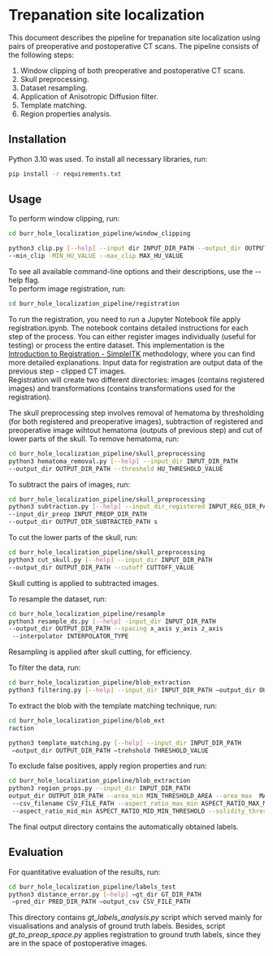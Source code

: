 # Trepanation site localization

This document describes the pipeline for trepanation site localization using pairs of preoperative and postoperative CT scans. The pipeline consists of the following steps:
1. Window clipping of both preoperative and postoperative CT scans.
2. Skull preprocessing.
3. Dataset resampling.
4. Application of Anisotropic Diffusion filter.
5. Template matching.
6. Region properties analysis. 

## Installation

Python 3.10 was used.
To install all necessary libraries, run:

```bash
pip install -r requirements.txt
```

## Usage

To perform window clipping, run:
```bash
cd burr_hole_localization_pipeline/window_clipping

python3 clip.py [--help] --input dir INPUT_DIR_PATH --output_dir OUTPUT_DIR _PATH   
--min_clip -MIN_HU_VALUE --max_clip MAX_HU_VALUE
```
To see all available command-line options and their descriptions, use the --help flag.  
To perform image registration, run:
```bash
cd burr_hole_localization_pipeline/registration
```
To run the registration, you need to run a Jupyter Notebook file apply registration.ipynb.
The notebook contains detailed instructions for each step of the process. You
can either register images individually (useful for testing) or process the entire
dataset. This implementation is the [Introduction to Registration - SimpleITK](https://insightsoftwareconsortium.github.io/SimpleITK-Notebooks/Python_html/60_Registration_Introduction.html)
 methodology, where you can find more detailed explanations. 
Input data for registration are output data of the previous step - clipped CT images.  
Registration will create two different directories: images (contains registered images) and transformations (contains transformations used for the registration).

The skull preprocessing step involves removal of hematoma by thresholding (for both registered and preoperative images), subtraction of registered and preoperative image wihtout  hematoma (outputs of previous step) and cut of lower parts of the skull. To remove hematoma, run:
```bash
cd burr_hole_localization_pipeline/skull_preprocessing
python3 hematoma_removal.py [--help] --input_dir INPUT_DIR_PATH 
--output_dir OUTPUT_DIR_PATH --threshold HU_THRESHOLD_VALUE
```
To subtract the pairs of images, run:
```bash
cd burr_hole_localization_pipeline/skull_preprocessing
python3 subtraction.py [--help] --input_dir_registered INPUT_REG_DIR_PATH 
--input_dir_preop INPUT_PREOP_DIR_PATH 
--output_dir OUTPUT_DIR_SUBTRACTED_PATH s
```
To cut the lower parts of the skull, run:
```bash
cd burr_hole_localization_pipeline/skull_preprocessing
python3 cut_skull.py [--help] --input_dir INPUT_DIR_PATH 
--output_dir OUTPUT_DIR_PATH --cutoff CUTTOFF_VALUE
```
Skull cutting is applied to subtracted images.

To resample the dataset, run:
```bash
cd burr_hole_localization_pipeline/resample
python3 resample_ds.py [--help] -input_dir INPUT_DIR_PATH 
--output_dir OUTPUT_DIR_PATH --spacing x_axis y_axis z_axis  
 --interpolator INTERPOLATOR_TYPE
```
Resampling is applied after skull cutting, for efficiency.

To filter the data, run:
```bash
cd burr_hole_localization_pipeline/blob_extraction
python3 filtering.py [--help] --input_dir INPUT_DIR_PATH —output_dir OUTPUT_DIR_PATH

```
To extract the blob with the template matching technique, run:
```bash
cd burr_hole_localization_pipeline/blob_ext  
raction

python3 template_matching.py [--help] --input_dir INPUT_DIR_PATH
 —output_dir OUTPUT_DIR_PATH —trehshold THRESHOLD_VALUE
```
To exclude false positives, apply region properties and run:
```bash
cd burr_hole_localization_pipeline/blob_extraction
python3 region_props.py --input_dir INPUT_DIR_PATH   
output_dir OUTPUT_DIR_PATH --area_min MIN_THRESHOLD_AREA --area_max  MAX_THRESHOLD_AREA 
 --csv_filename CSV_FILE_PATH --aspect_ratio_max_min ASPECT_RATIO_MAX_MIN_THRESHOLD  
 --aspect_ratio_mid_min ASPECT_RATIO_MID_MIN_THRESHOLD --solidity_threshold SOLIDITY_THRESHOLD
```
The final output directory contains the automatically obtained labels.

## Evaluation
For quantitative evaluation of the results, run:
```bash
cd burr_hole_localization_pipeline/labels_test 
python3 distance_error.py [—help] —gt_dir GT_DIR_PATH 
 —pred_dir PRED_DIR_PATH —output_csv CSV_FILE_PATH
```
This directory contains *gt_labels_analysis.py* script which served mainly for visualisations and analysis of ground truth labels. 
Besides, script *gt_to_preop_space.py* applies registration to ground truth labels, since they are in the space of postoperative images.

